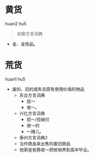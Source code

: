 # 黄货
huan2 hu5
> 如皋方言词典
- 金、金饰品。

# 荒货
huan1 hu5
+ 废的、旧的或失去原有使用价值的物品
  * 东台方言词典
    - 拾～
    - 收～。
  * 兴化方言词典
    - 拾～/捡破烂
    - 收～的
    - ～摊儿。
  * 泰州方言词典2
  + 当作商品来出售的废旧商品
  - 他家爸爸靠收～把他培养到高中毕业。
